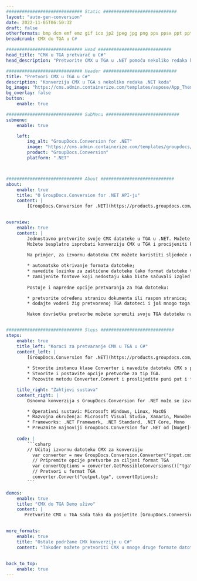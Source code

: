 ```yaml
---
############################# Static ############################
layout: "auto-gen-conversion"
date: 2022-11-05T06:50:32
draft: false
otherformats: bmp dcm emf emz gif ico jp2 jpeg jpg png pps ppsx ppt pptx psb psd svg svgz tga tif tiff webp wmf wmz
breadcrumb: CMX do TGA u C#

############################# Head ############################
head_title: "CMX u TGA pretvarač u C#"
head_description: "Pretvorite CMX u TGA u .NET pomoću nekoliko redaka koda. Koristite GroupDocs Document Conversion API za pretvaranje preko 160 formata datoteka."

############################# Header ############################
title: "Pretvori CMX u TGA u C#"
description: "Konverzija CMX u TGA s nekoliko redaka .NET koda"
bg_image: "https://cms.admin.containerize.com/templates/aspose/App_Themes/V3/images/bg/header1.png"
bg_overlay: false
button:
    enable: true

############################# SubMenu ############################
submenu:
    enable: true

    left:
        img_alt: "GroupDocs.Conversion for .NET"
        image: "https://cms.admin.containerize.com/templates/groupdocs/images/product-logos/90x90-noborder/groupdocs-conversion-net.png"
        product: "GroupDocs.Conversion"
        platform: ".NET"



############################# About ############################
about:
    enable: true
    title: "O GroupDocs.Conversion for .NET API-ju"
    content: |
        [GroupDocs.Conversion for .NET](https://products.groupdocs.com/conversion/net/) može se koristiti za pretvaranje Microsoft Worda, Excela, PowerPointa, PDF-a, Visio i drugih formata. GroupDocs.Conversion je samostalni API koji je prikladan za pozadinske i interne sustave gdje su potrebne visoke performanse. Ne ovisi o softveru poput Microsofta ili Open Officea.
    

overview:
    enable: true
    content: |
        Jednostavno pretvorite svoje CMX datoteke u TGA u .NET. Možete koristiti samo nekoliko C# linija koda na bilo kojoj platformi po vašem izboru kao što su - Windows, Linux, macOS.
        Možete besplatno isprobati konverziju CMX u TGA i procijeniti kvalitetu rezultata konverzije. Uz jednostavne scenarije konverzije datoteka, možete isprobati naprednije opcije za učitavanje izvorne CMX datoteke i za spremanje izlaznog TGA rezultata. 
        
        Na primjer, za izvornu datoteku CMX možete koristiti sljedeće opcije učitavanja:

        * automatsko otkrivanje formata datoteke;
        * navedite lozinku za zaštićene datoteke (ako format datoteke to podržava);
        * zamijenite fontove koji nedostaju kako biste sačuvali izgled dokumenta.
        
        Postoje i napredne opcije pretvaranja za TGA datoteku:

        * pretvorite određenu stranicu dokumenta ili raspon stranica;
        * dodajte vodeni žig pretvorenoj TGA datoteci i još mnogo toga.

        Nakon dovršetka pretvorbe možete spremiti svoju TGA datoteku na lokalnu stazu datoteke ili bilo koju pohranu treće strane kao što su FTP, Amazon S3, Google Drive, Dropbox itd. Imajte na umu - da pretvorite CMX u {{ TO}} nema potrebe za instaliranjem bilo kakvog dodatnog softvera - poput MS Officea, Open Officea, Adobe Acrobat Readera itd.


############################# Steps ############################
steps:
    enable: true
    title_left: "Koraci za pretvaranje CMX u TGA u C#"
    content_left: |
        [GroupDocs.Conversion for .NET](https://products.groupdocs.com/conversion/net/) programerima olakšava pretvaranje CMX datoteke u TGA s nekoliko redaka koda.
        
        * Stvorite instancu klase Converter i navedite datoteku CMX s punim putem
        * Stvorite i postavite opcije pretvorbe za tip TGA.
        * Pozovite metodu Converter.Convert i proslijedite puni put i format (TGA) kao parametar

    title_right: "Zahtjevi sustava"
    content_right: |
        Osnovna konverzija s GroupDocs.Conversion for .NET može se izvršiti u samo nekoliko jednostavnih koraka. Naši API-ji podržani su na svim glavnim platformama i operativnim sustavima. Prije izvršavanja koda u nastavku, provjerite imate li sljedeće preduvjete instalirane na vašem sustavu.

        * Operativni sustavi: Microsoft Windows, Linux, MacOS
        * Razvojna okruženja: Microsoft Visual Studio, Xamarin, MonoDevelop
        * Frameworks: .NET Framework, .NET Standard, .NET Core, Mono
        * Preuzmite najnoviji GroupDocs.Conversion for .NET od [Nuget](https://www.nuget.org/packages/groupdocs.conversion)
         
    code: |
        ```csharp    
        // Učitaj izvornu datoteku CMX za konverziju
          var converter = new GroupDocs.Conversion.Converter("input.cmx");
          // Pripremite opcije pretvorbe za ciljani format TGA
          var convertOptions = converter.GetPossibleConversions()["tga"].ConvertOptions;
          // Pretvori u format TGA
          converter.Convert("output.tga", convertOptions);
        ```

demos:
    enable: true
    title: "CMX do TGA Demo uživo"
    content: |
       Pretvorite CMX u TGA sada tako da posjetite [GroupDocs.Conversion App](https://products.groupdocs.app/conversion/family) web mjesto. Online demo ima sljedeće prednosti
          

more_formats:
    enable: true
    title: "Ostale podržane CMX konverzije u C#"
    content: "Također možete pretvoriti CMX u mnoge druge formate datoteka. Pogledajte popis u nastavku."
       
       
back_to_top:
    enable: true
---
```

